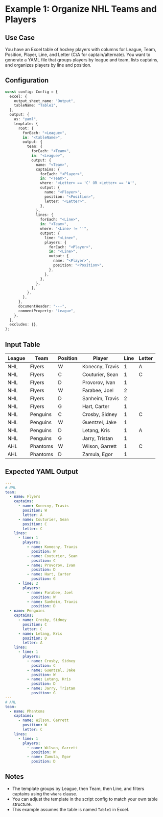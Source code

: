 # Example 1: Organize NHL Teams and Players

## Use Case

You have an Excel table of hockey players with columns for League, Team, Position, Player, Line, and Letter (C/A for captain/alternate). You want to generate a YAML file that groups players by league and team, lists captains, and organizes players by line and position.

## Configuration

```typescript
const config: Config = {
  excel: {
    output_sheet_name: "Output",
    tableName: "Table1",
  },
  output: {
    as: "yaml",
    template: {
      root: {
        forEach: "<League>",
        in: "<tableName>",
        output: {
          team: {
            forEach: "<Team>",
            in: "<League>",
            output: {
              name: "<Team>",
              captains: {
                forEach: "<Player>",
                in: "<Team>",
                where: "<Letter> == 'C' OR <Letter> == 'A'",
                output: {
                  name: "<Player>",
                  position: "<Position>",
                  letter: "<Letter>",
                },
              },
              lines: {
                forEach: "<Line>",
                in: "<Team>",
                where: "<Line> != ''",
                output: {
                  line: "<Line>",
                  players: {
                    forEach: "<Player>",
                    in: "<Line>",
                    output: {
                      name: "<Player>",
                      position: "<Position>",
                    },
                  },
                },
              },
            },
          },
        },
      },
      documentHeader: "---",
      commentProperty: "League",
    },
  },
  excludes: {},
};
```

## Input Table

| League | Team     | Position | Player           | Line | Letter |
|--------|----------|----------|------------------|------|--------|
| NHL    | Flyers   | W        | Konecny, Travis  | 1    | A      |
| NHL    | Flyers   | C        | Couturier, Sean  | 1    | C      |
| NHL    | Flyers   | D        | Provorov, Ivan   | 1    |        |
| NHL    | Flyers   | W        | Farabee, Joel    | 2    |        |
| NHL    | Flyers   | D        | Sanheim, Travis  | 2    |        |
| NHL    | Flyers   | G        | Hart, Carter     | 1    |        |
| NHL    | Penguins | C        | Crosby, Sidney   | 1    | C      |
| NHL    | Penguins | W        | Guentzel, Jake   | 1    |        |
| NHL    | Penguins | D        | Letang, Kris     | 1    | A      |
| NHL    | Penguins | G        | Jarry, Tristan   | 1    |        |
| AHL    | Phantoms | W        | Wilson, Garrett  | 1    | C      |
| AHL    | Phantoms | D        | Zamula, Egor     | 1    |        |

## Expected YAML Output

```yaml
---
# NHL
team:
  - name: Flyers
    captains:
      - name: Konecny, Travis
        position: W
        letter: A
      - name: Couturier, Sean
        position: C
        letter: C
    lines:
      - line: 1
        players:
          - name: Konecny, Travis
            position: W
          - name: Couturier, Sean
            position: C
          - name: Provorov, Ivan
            position: D
          - name: Hart, Carter
            position: G
      - line: 2
        players:
          - name: Farabee, Joel
            position: W
          - name: Sanheim, Travis
            position: D
  - name: Penguins
    captains:
      - name: Crosby, Sidney
        position: C
        letter: C
      - name: Letang, Kris
        position: D
        letter: A
    lines:
      - line: 1
        players:
          - name: Crosby, Sidney
            position: C
          - name: Guentzel, Jake
            position: W
          - name: Letang, Kris
            position: D
          - name: Jarry, Tristan
            position: G
---
# AHL
team:
  - name: Phantoms
    captains:
      - name: Wilson, Garrett
        position: W
        letter: C
    lines:
      - line: 1
        players:
          - name: Wilson, Garrett
            position: W
          - name: Zamula, Egor
            position: D
```

## Notes

- The template groups by League, then Team, then Line, and filters captains using the `where` clause.
- You can adjust the template in the script config to match your own table structure.
- This example assumes the table is named `Table1` in Excel.
